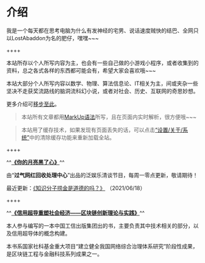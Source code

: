 # 介绍

我是一个每天都在思考电脑为什么有发神经的宅男、说话速度贼快的结巴、全网只以LostAbaddon为名的肥仔，嘿嘿~~~


++++


本站所存以个人所写内容为主，也会有一些自己做的小游戏小程序，或者收集到的资料，总之各式各样的东西都可能会有，希望大家会喜欢哦~~~

本站大部分个人所写内容以数学、物理、算法信息论、IT相关为主，间或夹杂一些坚决不走获奖流路线的脑洞流科幻小说，或者对社会、历史、互联网的奇思妙想。

更多介绍可[移步至此](/article/resume.md)。

>	本站所有文章都用[MarkUp语法](/page/markup)所写，且在页面内实时解析，很方便哦~~~

>	本站用了缓存技术，如果发现有页面丢失的话，可以点击[“设置/关于/系统”](/page/#/about)中的清除缓存功能来重新加载全站。


++++


^^**[《你的月亮黑了心》](/article/essay/blackmoon.md)**^^

由“__过气网红回收处理中心__”出品的泛娱乐清谈节目，每周一零点更新，敬请期待！

最近更新：[《知识分子捞金是道德的吗？》](https://www.xiaoyuzhoufm.com/episode/60ccc079afc14743da17f601) （2021/06/18）


++++


^^**[《信用超导重塑社会经济——区块链创新理论与实践》](https://detail.tmall.com/item.htm?id=645784153731)**^^

本人参与编写的一本中国工信出版集团出的书，主要负责其中技术相关的部分，以及信用超导体的概念构建。

本书系国家社科基金重大项目“建立健全我国网络综合治理体系研究”阶段性成果，是区块链工程与金融科技系列成果之一。